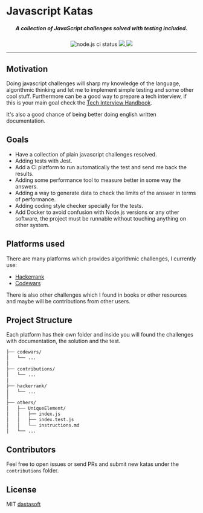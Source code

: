 # Javascript Katas

<h5 align="center">A collection of JavaScript challenges solved with testing included.</h5>

<p align="center">
  <img src="https://github.com/dastasoft/javascript_katas/actions/workflows/node.js.yml/badge.svg" alt="node.js ci status">
  <a href="https://github.com/prettier/prettier">
    <img src="https://img.shields.io/badge/code_style-prettier-ff69b4.svg?style=flat-square">
  </a>
  <img src="https://img.shields.io/github/license/dastasoft/javascript_katas">
</p>
<hr />

## Motivation

Doing javascript challenges will sharp my knowledge of the language, algorithmic thinking and let me to implement simple testing and some other cool stuff. Furthermore can be a good way to prepare a tech interview, if this is your main goal check the [Tech Interview Handbook](https://github.com/yangshun/tech-interview-handbook).

It's also a good chance of being better doing english written documentation.

## Goals

- Have a collection of plain javascript challenges resolved.
- Adding tests with Jest.
- Add a CI platform to run automatically the test and send me back the results.
- Adding some performance tool to measure better in some way the answers.
- Adding a way to generate data to check the limits of the answer in terms of performance.
- Adding coding style checker specially for the tests.
- Add Docker to avoid confusion with Node.js versions or any other software, the project must be runnable without touching anything on other system.

## Platforms used

There are many platforms which provides algorithmic challenges, I currently use:

- [Hackerrank](https://www.hackerrank.com/)
- [Codewars](https://www.codewars.com/)

There is also other challenges which I found in books or other resources and maybe will be contributions from other users.

## Project Structure

Each platform has their own folder and inside you will found the challenges with documentation, the solution and the test.

```sh
├── codewars/
│   └── ...
│
├── contributions/
│   └── ...
│
├── hackerrank/
│   └── ...
│
├── others/
│   ├── UniqueElement/
│   │   ├── index.js
│   │   ├── index.test.js
│   │   └── instructions.md
│   └── ...
```

## Contributors

Feel free to open issues or send PRs and submit new katas under the `contributions` folder.

## License

MIT [dastasoft](https://dastasoft.netlify.app/)

